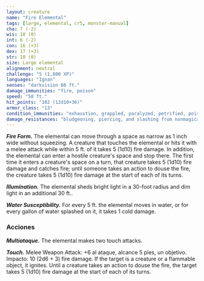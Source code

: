 ```yaml
---
layout: creature
name: "Fire Elemental"
tags: [large, elemental, cr5, monster-manual]
cha: 7 (-2)
wis: 10 (0)
int: 6 (-2)
con: 16 (+3)
dex: 17 (+3)
str: 10 (0)
size: Large elemental
alignment: neutral
challenge: "5 (1,800 XP)"
languages: "Ignan"
senses: "darkvision 60 ft."
damage_immunities: "fire, poison"
speed: "50 ft."
hit_points: "102 (12d10+36)"
armor_class: "13"
condition_immunities: "exhaustion, grappled, paralyzed, petrified, poisoned, prone, restrained, unconscious"
damage_resistances: "bludgeoning, piercing, and slashing from nonmagical weapons"
---
```


***Fire Form.*** The elemental can move through a space as narrow as 1 inch wide without squeezing. A creature that touches the elemental or hits it with a melee attack while within 5 ft. of it takes 5 (1d10) fire damage. In addition, the elemental can enter a hostile creature's space and stop there. The first time it enters a creature's space on a turn, that creature takes 5 (1d10) fire damage and catches fire; until someone takes an action to douse the fire, the creature takes 5 (1d10) fire damage at the start of each of its turns.

***Illumination.*** The elemental sheds bright light in a 30-foot radius and dim light in an additional 30 ft..

***Water Susceptibility.*** For every 5 ft. the elemental moves in water, or for every gallon of water splashed on it, it takes 1 cold damage.

### Acciones

***Multiataque.*** The elemental makes two touch attacks.

***Touch.*** Melee Weapon Attack: +6 al ataque, alcance 5 pies, un objetivo. Impacto: 10 (2d6 + 3) fire damage. If the target is a creature or a flammable object, it ignites. Until a creature takes an action to douse the fire, the target takes 5 (1d10) fire damage at the start of each of its turns.